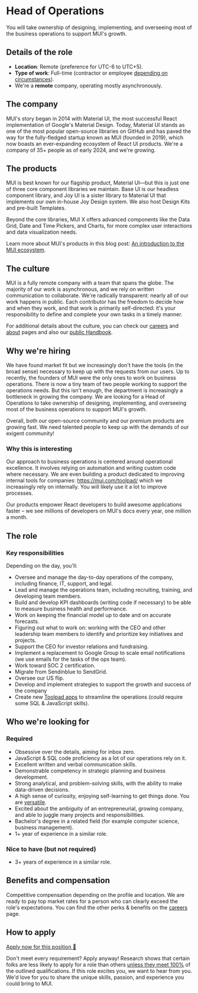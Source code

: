 # Head of Operations

<p class="description">You will take ownership of designing, implementing, and overseeing most of the business operations to support MUI's growth.</p>

## Details of the role

- **Location**: Remote (preference for UTC-6 to UTC+5).
- **Type of work**: Full-time (contractor or employee [depending on circumstances](https://mui-org.notion.site/Hiring-FAQ-64763b756ae44c37b47b081f98915501#494af1f358794028beb4b7697b5d3102)).
- We're a **remote** company, operating mostly asynchronously.

## The company

MUI's story began in 2014 with Material UI, the most successful React implementation of Google's Material Design.
Today, Material UI stands as one of the most popular open-source libraries on GitHub and has paved the way for the fully-fledged startup known as MUI (founded in 2019), which now boasts an ever-expanding ecosystem of React UI products.
We're a company of 35+ people as of early 2024, and we're growing.

## The products

MUI is best known for our flagship product, Material UI—but this is just one of three core component libraries we maintain.
Base UI is our headless component library, and Joy UI is a sister library to Material UI that implements our own in-house Joy Design system.
We also host Design Kits and pre-built Templates.

Beyond the core libraries, MUI X offers advanced components like the Data Grid, Date and Time Pickers, and Charts, for more complex user interactions and data visualization needs.

Learn more about MUI's products in this blog post: [An introduction to the MUI ecosystem](https://mui.com/blog/mui-product-comparison/).

## The culture

MUI is a fully remote company with a team that spans the globe.
The majority of our work is asynchronous, and we rely on written communication to collaborate.
We're radically transparent: nearly all of our work happens in public.
Each contributor has the freedom to decide how and when they work, and that work is primarily self-directed: it's your responsibility to define and complete your own tasks in a timely manner.

For additional details about the culture, you can check our [careers](https://mui.com/careers/) and [about](https://mui.com/about/) pages and also our [public Handbook](https://mui-org.notion.site/Handbook-f086d47e10794d5e839aef9dc67f324b).

## Why we're hiring

We have found market fit but we increasingly don't have the tools (in the broad sense) necessary to keep up with the requests from our users.
Up to recently, the founders of MUI were the only ones to work on business operations.
There is now a tiny team of two people working to support the operations needs.
But this isn't enough, the department is increasingly a bottleneck in growing the company.
We are looking for a Head of Operations to take ownership of designing, implementing, and overseeing most of the business operations to support MUI's growth.

Overall, both our open-source community and our premium products are growing fast.
We need talented people to keep up with the demands of our exigent community!

### Why this is interesting

Our approach to business operations is centered around operational excellence.
It involves relying on automation and writing custom code where necessary.
We are even building a product dedicated to improving internal tools for companies: https://mui.com/toolpad/ which we increasingly rely on internally.
You will likely use it a lot to improve processes.

Our products empower React developers to build awesome applications faster – we see millions of developers on MUI's docs every year, one million a month.

## The role

### Key responsibilities

Depending on the day, you'll:

- Oversee and manage the day-to-day operations of the company, including finance, IT, support, and legal.
- Lead and manage the operations team, including recruiting, training, and developing team members.
- Build and develop KPI dashboards (writing code if necessary) to be able to measure business health and performance.
- Work on keeping the financial model up to date and on accurate forecasts.
- Figuring out what to work on: working with the CEO and other leadership team members to identify and prioritize key initiatives and projects.
- Support the CEO for investor relations and fundraising.
- Implement a replacement to Google Group to scale email notifications (we use emails for the tasks of the ops team).
- Work toward SOC 2 certification.
- Migrate from Sendinblue to SendGrid.
- Oversee our US flip.
- Develop and implement strategies to support the growth and success of the company
- Create new [Toolpad apps](https://mui.com/toolpad/) to streamline the operations (could require some SQL & JavaScript skills).

## Who we're looking for

### Required

- Obsessive over the details, aiming for inbox zero.
- JavaScript & SQL code proficiency as a lot of our operations rely on it.
- Excellent written and verbal communication skills.
- Demonstrable competency in strategic planning and business development.
- Strong analytical, and problem-solving skills, with the ability to make data-driven decisions.
- A high sense of curiosity, enjoying self-learning to get things done. You are [versatile](https://review.firstround.com/the-adaptable-leader-is-the-new-holy-grail-become-one-hire-one).
- Excited about the ambiguity of an entrepreneurial, growing company, and able to juggle many projects and responsibilities.
- Bachelor's degree in a related field (for example computer science, business management).
- 1+ year of experience in a similar role.

### Nice to have (but not required)

- 3+ years of experience in a similar role.

## Benefits and compensation

Competitive compensation depending on the profile and location.
We are ready to pay top market rates for a person who can clearly exceed the role's expectations.
You can find the other perks & benefits on the [careers](https://mui.com/careers/#perks-and-benefits) page.

## How to apply

[Apply now for this position 📮](https://jobs.ashbyhq.com/MUI/86ab11dc-0320-4e14-9b5b-7c8b3fb5bb71/application?utm_source=ZNRrPGBkqO)

Don't meet every requirement?
Apply anyway!
Research shows that certain folks are less likely to apply for a role than others [unless they meet 100%](https://hbr.org/2014/08/why-women-dont-apply-for-jobs-unless-theyre-100-qualified) of the outlined qualifications.
If this role excites you, we want to hear from you.
We'd love for you to share the unique skills, passion, and experience you could bring to MUI.

